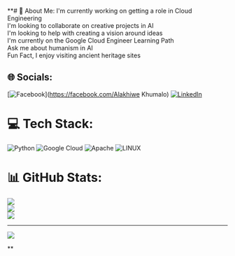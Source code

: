 **# 💫 About Me:
I'm currently working on getting a role in Cloud Engineering <br>I'm looking to collaborate on creative projects in AI <br>I'm looking to help with creating a vision around ideas  <br>I'm currently on the Google Cloud Engineer Learning Path <br>Ask me about humanism in AI<br>Fun Fact, I enjoy visiting ancient heritage sites <br>


## 🌐 Socials:
[![Facebook](https://img.shields.io/badge/Facebook-%231877F2.svg?logo=Facebook&logoColor=white)](https://facebook.com/Alakhiwe Khumalo) [![LinkedIn](https://img.shields.io/badge/LinkedIn-%230077B5.svg?logo=linkedin&logoColor=white)](https://linkedin.com/in/https://www.linkedin.com/in/alakhiwe-khumalo-17645980/) 

# 💻 Tech Stack:
![Python](https://img.shields.io/badge/python-3670A0?style=for-the-badge&logo=python&logoColor=ffdd54) ![Google Cloud](https://img.shields.io/badge/GoogleCloud-%234285F4.svg?style=for-the-badge&logo=google-cloud&logoColor=white) ![Apache](https://img.shields.io/badge/apache-%23D42029.svg?style=for-the-badge&logo=apache&logoColor=white) ![LINUX](https://img.shields.io/badge/Linux-FCC624?style=for-the-badge&logo=linux&logoColor=black)
# 📊 GitHub Stats:
![](https://github-readme-stats.vercel.app/api?username=Alky28&theme=dark&hide_border=false&include_all_commits=false&count_private=false)<br/>
![](https://github-readme-streak-stats.herokuapp.com/?user=Alky28&theme=dark&hide_border=false)<br/>
![](https://github-readme-stats.vercel.app/api/top-langs/?username=Alky28&theme=dark&hide_border=false&include_all_commits=false&count_private=false&layout=compact)

---
[![](https://visitcount.itsvg.in/api?id=Alky28&icon=0&color=0)](https://visitcount.itsvg.in)

<!-- Proudly created with GPRM ( https://gprm.itsvg.in ) -->**
